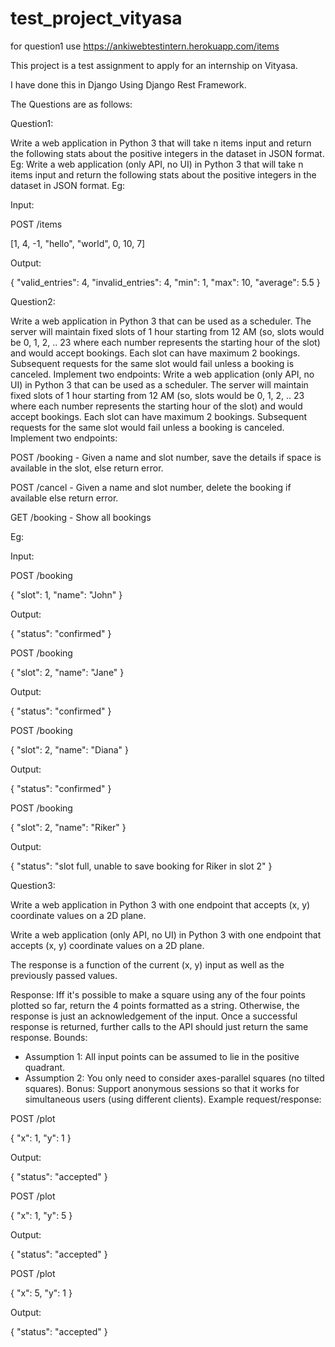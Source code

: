 # test_project_vityasa



for question1 use https://ankiwebtestintern.herokuapp.com/items



This project is a test assignment to apply for an internship on Vityasa.

I have done this in Django Using Django Rest Framework.

The Questions are as follows:

Question1:

Write a web application in Python 3 that will take n items input and return the following stats about the positive integers in the dataset in JSON format. Eg:
Write a web application (only API, no UI) in Python 3 that will take n items input and return the following stats about the positive integers in the dataset in JSON format. Eg:

Input:

POST /items

[1, 4, -1, "hello", "world", 0, 10, 7]

Output:

{
  "valid_entries": 4,
  "invalid_entries": 4,
  "min": 1,
  "max": 10,
  "average": 5.5
}

Question2:

Write a web application in Python 3 that can be used as a scheduler. The server will maintain fixed slots of 1 hour starting from 12 AM (so, slots would be 0, 1, 2, .. 23 where each number represents the starting hour of the slot) and would accept bookings. Each slot can have maximum 2 bookings. Subsequent requests for the same slot would fail unless a booking is canceled. Implement two endpoints:
Write a web application (only API, no UI) in Python 3 that can be used as a scheduler. The server will maintain fixed slots of 1 hour starting from 12 AM (so, slots would be 0, 1, 2, .. 23 where each number represents the starting hour of the slot) and would accept bookings. Each slot can have maximum 2 bookings. Subsequent requests for the same slot would fail unless a booking is canceled. Implement two endpoints:

POST /booking - Given a name and slot number, save the details if space is available in the slot, else return error.

POST /cancel - Given a name and slot number, delete the booking if available else return error.

GET /booking - Show all bookings

Eg:

Input:

POST /booking

{
  "slot": 1, "name": "John"
}

Output:

{
  "status": "confirmed"
}

POST /booking

{
  "slot": 2, "name": "Jane"
}

Output:

{
  "status": "confirmed"
}

POST /booking

{
  "slot": 2, "name": "Diana"
}

Output:

{
  "status": "confirmed"
}

POST /booking

{
  "slot": 2, "name": "Riker"
}

Output:

{
  "status": "slot full, unable to save booking for Riker in slot 2"
}

Question3:

Write a web application in Python 3 with one endpoint that accepts (x, y) coordinate values on a 2D plane.

Write a web application (only API, no UI) in Python 3 with one endpoint that accepts (x, y) coordinate values on a 2D plane.

The response is a function of the current (x, y) input as well as the previously passed values.

Response:
Iff it's possible to make a square using any of the four points plotted so far, return the 4 points formatted as a string.
Otherwise, the response is just an acknowledgement of the input.
Once a successful response is returned, further calls to the API should just return the same response.
Bounds:
* Assumption 1: All input points can be assumed to lie in the positive quadrant.
* Assumption 2: You only need to consider axes-parallel squares (no tilted squares).
Bonus:
Support anonymous sessions so that it works for simultaneous users (using different clients).
Example request/response:

POST /plot

{
  "x": 1, "y": 1
}

Output:

{
  "status": "accepted"
}

POST /plot

{
  "x": 1, "y": 5
}

Output:

{
  "status": "accepted"
}

POST /plot

{
  "x": 5, "y": 1
}

Output:

{
  "status": "accepted"
}


